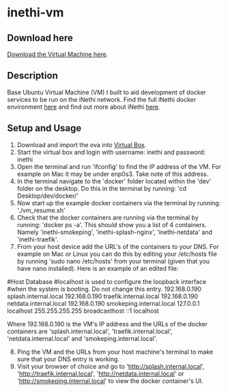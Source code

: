 # inethi-vm
## Download here
[Download the Virtual Machine here](https://drive.google.com/drive/folders/18oZQE0x_e755D2oNJ7frNiGfTxlYc2D5?usp=sharing).
## Description
Base Ubuntu Virtual Machine (VM) I built to aid development of docker services to be run on the iNethi network. Find the full iNethi docker environment [here](https://github.com/iNethi/docker-master) and find out more about iNethi [here](https://www.inethi.org.za).
## Setup and Usage
1. Download and import the ova into [Virtual Box](https://www.virtualbox.org).
2. Start the virtual box and login with username: inethi and password: inethi
3. Open the terminal and run 'ifconfig' to find the IP address of the VM. For example on Mac it may be under enp0s3. Take note of this address.
4. In the terminal navigate to the 'docker' folder located within the 'dev' folder on the desktop. Do this in the terminal by running: 'cd Desktop/dev/docker/'
5. Now start up the example docker containers via the terminal by running: './vm_resume.sh'
6. Check that the docker containers are running via the terminal by running: 'docker ps -a'. This should show you a list of 4 containers. Namely 'inethi-smokeping', 'inethi-splash-nginx', 'inethi-netdata' and 'inethi-traefik'.
7. From your host device add the URL's of the containers to your DNS. For example on Mac or Linux you can do this by editing your /etc/hosts file by running 'sudo nano /etc/hosts' from your terminal (given that you have nano installed). Here is an example of an edited file:

#Host Database
#localhost is used to configure the loopback interface
#when the system is booting.  Do not change this entry.
192.168.0.190   splash.internal.local
192.168.0.190   traefik.internal.local
192.168.0.190   netdata.internal.local
192.168.0.190   smokeping.internal.local
127.0.0.1       localhost
255.255.255.255 broadcasthost
::1             localhost

Where 192.168.0.190 is the VM's IP address and the URLs of the docker containers are 'splash.internal.local', 'traefik.internal.local', 'netdata.internal.local' and 'smokeping.internal.local'.

8. Ping the VM and the URLs from your host machine's terminal to make sure that your DNS entry is working.
9. Visit your browser of choice and go to 'http://splash.internal.local', 'http://traefik.internal.local', 'http://netdata.internal.local' or 'http://smokeping.internal.local' to view the docker container's UI.
